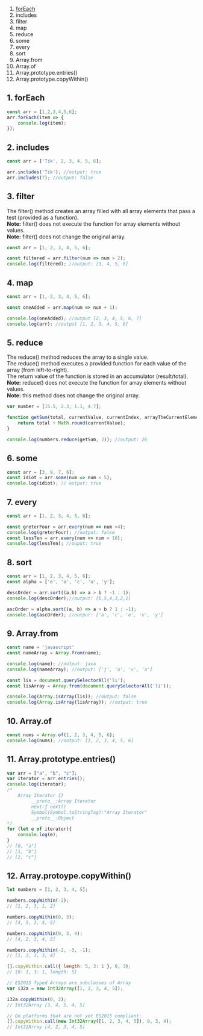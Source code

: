 1. [forEach](#forEach)
2. includes
3. filter
4. map
5. reduce
6. some
7. every
8. sort
9. Array.from
10. Array.of
11. Array.prototype.entries()
12. Array.prototype.copyWithin()

## **1. forEach**
```javascript
const arr = [1,2,3,4,5,6];
arr.forEach(item => {
    console.log(item);
});
```
## **2. includes**
```javascript
const arr = ['Tik', 2, 3, 4, 5, 6];

arr.includes('Tik'); //output: true
arr.includes(7); //output: false
```
## **3. filter**
The filter() method creates an array filled with all array elements that pass a test (provided as a function).  
**Note:** filter() does not execute the function for array elements without values.  
**Note:** filter() does not change the original array.
```javascript
const arr = [1, 2, 3, 4, 5, 6];

const filtered = arr.filter(num => num > 2);
console.log(filtered); //output: [3, 4, 5, 6]
```
## **4. map**

```javascript
const arr = [1, 2, 3, 4, 5, 6];

const oneAdded = arr.map(num => num + 1);

console.log(oneAdded); //output [2, 3, 4, 5, 6, 7]
console.log(arr); //output [1, 2, 3, 4, 5, 6]
```
## **5. reduce**
The reduce() method reduces the array to a single value.  
The reduce() method executes a provided function for each value of the array (from left-to-right).  
The return value of the function is stored in an accumulator (result/total).  
**Note:** reduce() does not execute the function for array elements without values.  
**Note:** this method does not change the original array.  
```javascript
var number = [15.5, 2.3, 1.1, 4.7];

function getSum(total, currentValue, currentIndex, arrayTheCurrentElementBelongs){
    return total + Math.round(currentValue);
}

console.log(numbers.reduce(getSum, 2)); //output: 26
```
## **6. some**
```javascript
const arr = [3, 9, 7, 6];
const idiot = arr.some(num => num < 5);
console.log(idiot); // output: true
```
## **7. every**
```javascript
const arr = [1, 2, 3, 4, 5, 6];

const greterFour = arr.every(num => num >4);
console.log(greterFour); //output: false
const lessTen = arr.every(num => num < 10);
console.log(lessTen); //ouput: true
```
## **8. sort**

```javascript
const arr = [1, 2, 3, 4, 5, 6];
const alpha = ['e', 'a', 'c', 'u', 'y'];

descOrder = arr.sort((a,b) => a > b ? -1 : 1);
console.log(descOrder);//output: [6,5,4,3,2,1]

ascOrder = alpha.sort((a, b) => a > b ? 1 : -1);
console.log(ascOrder); //outpur: ['a', 'c', 'e', 'u', 'y']
```
## **9. Array.from**
```javascript
const name = 'javascript'
const nameArray = Array.from(name);

console.log(name); //output: java
console.log(nameArray); //output: ['j', 'a', 'v', 'a']

const lis = document.querySelectorAll('li');
const lisArray = Array.from(document.querySelectorAll('li'));

console.log(Array.isArray(lis)); //output: false
console.log(Array.isArray(lisArray)); //output: true
```
## **10. Array.of**
```javascript
const nums = Array.of(1, 2, 3, 4, 5, 6);
console.log(nums); //output: [1, 2, 3, 4, 5, 6]
```
## **11. Array.prototype.entries()**
```javascript
var arr = ["a", "b", "c"];
var iterator = arr.entries();
console.log(iterator);
/*
    Array Iterator {}
         __proto__:Array Iterator
         next:ƒ next()
         Symbol(Symbol.toStringTag):"Array Iterator"
         __proto__:Object
*/
for (let e of iterator){
    console.log(e);
}
// [0, "a"]
// [1, "b"]
// [2, "c"]
```
## **12. Array.protoype.copyWithin()**

```javascript
let numbers = [1, 2, 3, 4, 5];

numbers.copyWithin(-2);
// [1, 2, 3, 1, 2]

numbers.copyWithin(0, 3);
// [4, 5, 3, 4, 5]

numbers.copyWithin(0, 3, 4);
// [4, 2, 3, 4, 5]

numbers.copyWithin(-2, -3, -1);
// [1, 2, 3, 3, 4]

[].copyWithin.call({ length: 5, 3: 1 }, 0, 3);
// {0: 1, 3: 1, length: 5}

// ES2015 Typed Arrays are subclasses of Array
var i32a = new Int32Array([1, 2, 3, 4, 5]);

i32a.copyWithin(0, 2);
// Int32Array [3, 4, 5, 4, 5]

// On platforms that are not yet ES2015 compliant:
[].copyWithin.call(new Int32Array([1, 2, 3, 4, 5]), 0, 3, 4);
// Int32Array [4, 2, 3, 4, 5]
```
